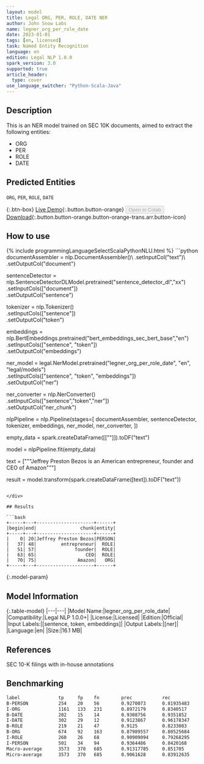 ```yaml
---
layout: model
title: Legal ORG, PER, ROLE, DATE NER
author: John Snow Labs
name: legner_org_per_role_date
date: 2023-01-01
tags: [en, licensed]
task: Named Entity Recognition
language: en
edition: Legal NLP 1.0.0
spark_version: 3.0
supported: true
article_header:
  type: cover
use_language_switcher: "Python-Scala-Java"
---
```


## Description

This is an NER model trained on SEC 10K documents, aimed to extract the following entities:

- ORG
- PER
- ROLE
- DATE

## Predicted Entities

`ORG`, `PER`, `ROLE`, `DATE`

{:.btn-box}
[Live Demo](https://demo.johnsnowlabs.com/finance/FINPIPE_ORG_PER_DATE_ROLES/){:.button.button-orange}
<button class="button button-orange" disabled>Open in Colab</button>
[Download](https://s3.amazonaws.com/auxdata.johnsnowlabs.com/legal/models/legner_org_per_role_date_en_1.0.0_3.0_1672597265576.zip){:.button.button-orange.button-orange-trans.arr.button-icon}

## How to use



<div class="tabs-box" markdown="1">
{% include programmingLanguageSelectScalaPythonNLU.html %}
```python
documentAssembler = nlp.DocumentAssembler()\
        .setInputCol("text")\
        .setOutputCol("document")
        
sentenceDetector = nlp.SentenceDetectorDLModel.pretrained("sentence_detector_dl","xx")\
        .setInputCols(["document"])\
        .setOutputCol("sentence")

tokenizer = nlp.Tokenizer()\
        .setInputCols(["sentence"])\
        .setOutputCol("token")

embeddings = nlp.BertEmbeddings.pretrained("bert_embeddings_sec_bert_base","en") \
    .setInputCols(["sentence", "token"]) \
    .setOutputCol("embeddings")

ner_model = legal.NerModel.pretrained("legner_org_per_role_date", "en", "legal/models")\
        .setInputCols(["sentence", "token", "embeddings"])\
        .setOutputCol("ner")
        
ner_converter = nlp.NerConverter()\
        .setInputCols(["sentence","token","ner"])\
        .setOutputCol("ner_chunk")

nlpPipeline = nlp.Pipeline(stages=[
        documentAssembler,
        sentenceDetector,
        tokenizer,
        embeddings,
        ner_model,
        ner_converter,
])

empty_data = spark.createDataFrame([[""]]).toDF("text")

model = nlpPipeline.fit(empty_data)

text = ["""Jeffrey Preston Bezos is an American entrepreneur, founder and CEO of Amazon"""]

result = model.transform(spark.createDataFrame([text]).toDF("text"))
```

</div>

## Results

```bash
+-----+---+---------------------+------+
|begin|end|                chunk|entity|
+-----+---+---------------------+------+
|    0| 20|Jeffrey Preston Bezos|PERSON|
|   37| 48|         entrepreneur|  ROLE|
|   51| 57|              founder|  ROLE|
|   63| 65|                  CEO|  ROLE|
|   70| 75|               Amazon|   ORG|
+-----+---+---------------------+------+
```

{:.model-param}
## Model Information

{:.table-model}
|---|---|
|Model Name:|legner_org_per_role_date|
|Compatibility:|Legal NLP 1.0.0+|
|License:|Licensed|
|Edition:|Official|
|Input Labels:|[sentence, token, embeddings]|
|Output Labels:|[ner]|
|Language:|en|
|Size:|16.1 MB|

## References

SEC 10-K filings with in-house annotations

## Benchmarking

```bash
label              tp     fp    fn        prec           rec            f1
B-PERSON           254    20    56        0.9270073      0.81935483     0.86986303
I-ORG              1161   133   231       0.8972179      0.8340517      0.8644826
B-DATE             202    15    14        0.9308756      0.9351852      0.9330255
I-DATE             302    29    12        0.9123867      0.96178347     0.93643415
B-ROLE             219    21    47        0.9125         0.8233083      0.8656126
B-ORG              674    92    163       0.87989557     0.80525684     0.84092325
I-ROLE             260    26    68        0.90909094     0.79268295     0.8469055
I-PERSON           501    34	94        0.9364486      0.8420168      0.88672566
Macro-average      3573   370   685       0.91317785     0.851705       0.8813709
Micro-average      3573   370   685       0.9061628      0.83912635     0.8713572
```